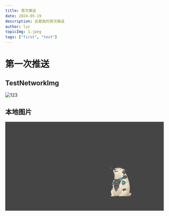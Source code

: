 ```yaml
---
title: 首次推送
date: 2024-05-19
description: 这是我的首次推送
author: lyz
topicImg: 1.jpeg
tags: ["first", "test"]
---
```

# 第一次推送

## TestNetworkImg

![123](https://random.imagecdn.app/500/300)

## 本地图片

![](img/1.png)